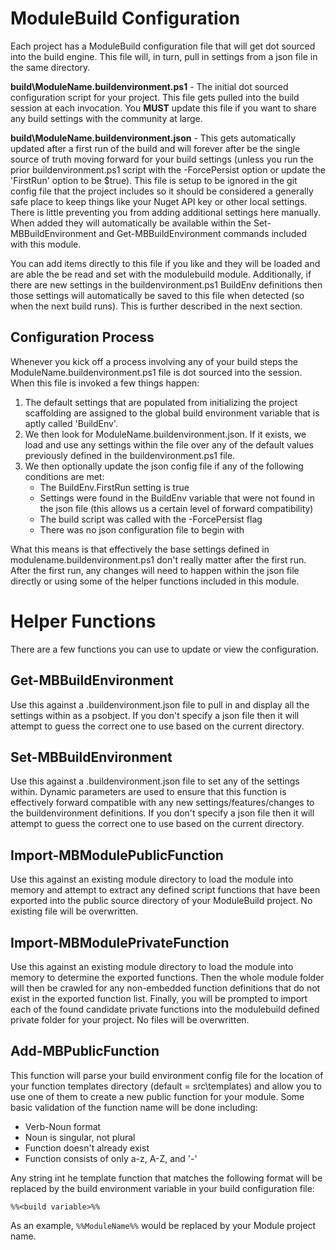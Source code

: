 # ModuleBuild Configuration

Each project has a ModuleBuild configuration file that will get dot sourced into the build engine. This file will, in turn, pull in settings from a json file in the same directory.

**build\ModuleName.buildenvironment.ps1** - The initial dot sourced configuration script for your project. This file gets pulled into the build session at each invocation. You **MUST** update this file if you want to share any build settings with the community at large.

**build\ModuleName.buildenvironment.json** - This gets automatically updated after a first run of the build and will forever after be the single source of truth moving forward for your build settings (unless you run the prior buildenvironment.ps1 script with the -ForcePersist option or update the 'FirstRun' option to be $true). This file is setup to be ignored in the git config file that the project includes so it should be considered a generally safe place to keep things like your Nuget API key or other local settings. There is little preventing you from adding additional settings here manually. When added they will automatically be available within the Set-MBBuildEnvironment and Get-MBBuildEnvironment commands included with this module.

You can add items directly to this file if you like and they will be loaded and are able the be read and set with the modulebuild module. Additionally, if there are new settings in the buildenvironment.ps1 BuildEnv definitions then those settings will automatically be saved to this file when detected (so when the next build runs). This is further described in the next section.

## Configuration Process

Whenever you kick off a process involving any of your build steps the ModuleName.buildenvironment.ps1 file is dot sourced into the session. When this file is invoked a few things happen:

1. The default settings that are populated from initializing the project scaffolding are assigned to the global build environment variable that is aptly called 'BuildEnv'.
2. We then look for ModuleName.buildenvironment.json. If it exists, we load and use any settings within the file over any of the default values previously defined in the buildenvironment.ps1 file.
3. We then optionally update the json config file if any of the following conditions are met:
	- The BuildEnv.FirstRun setting is true
	- Settings were found in the BuildEnv variable that were not found in the json file (this allows us a certain level of forward compatibility)
	- The build script was called with the -ForcePersist flag
	- There was no json configuration file to begin with

What this means is that effectively the base settings defined in modulename.buildenvironment.ps1 don't really matter after the first run. After the first run, any changes will need to happen within the json file directly or using some of the helper functions included in this module.

# Helper Functions

There are a few functions you can use to update or view the configuration.

## Get-MBBuildEnvironment

Use this against a .buildenvironment.json file to pull in and display all the settings within as a psobject. If you don't specify a json file then it will attempt to guess the correct one to use based on the current directory.

## Set-MBBuildEnvironment

Use this against a .buildenvironment.json file to set any of the settings within. Dynamic parameters are used to ensure that this function is effectively forward compatible with any new settings/features/changes to the buildenvironment definitions. If you don't specify a json file then it will attempt to guess the correct one to use based on the current directory.

## Import-MBModulePublicFunction

Use this against an existing module directory to load the module into memory and attempt to extract any defined script functions that have been exported into the public source directory of your ModuleBuild project. No existing file will be overwritten.

## Import-MBModulePrivateFunction

Use this against an existing module directory to load the module into memory to determine the exported functions. Then the whole module folder will then be crawled for any non-embedded function definitions that do not exist in the exported function list. Finally, you will be prompted to import each of the found candidate private functions into the modulebuild defined private folder for your project. No files will be overwritten.

## Add-MBPublicFunction

This function will parse your build environment config file for the location of your function templates directory (default = src\templates) and allow you to use one of them to create a new public function for your module. Some basic validation of the function name will be done including:

- Verb-Noun format
- Noun is singular, not plural
- Function doesn't already exist
- Function consists of only a-z, A-Z, and '-'

Any string int he template function that matches the following format will be replaced by the build environment variable in your build configuration file:

`%%<build variable>%%`

As an example, `%%ModuleName%%` would be replaced by your Module project name.
